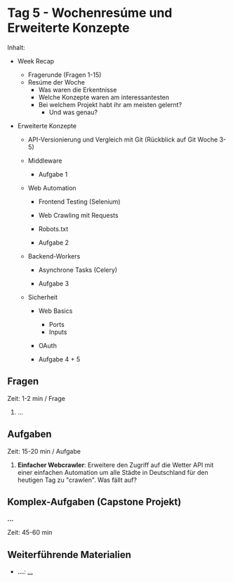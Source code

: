 # Tag 5 - Wochenresúme und Erweiterte Konzepte

Inhalt:

- Week Recap 
  - Fragerunde (Fragen 1-15)
  - Resúme der Woche
    - Was waren die Erkentnisse
    - Welche Konzepte waren am interessantesten
    - Bei welchem Projekt habt ihr am meisten gelernt?
      - Und was genau?

- Erweiterte Konzepte
  - API-Versionierung und Vergleich mit Git (Rückblick auf Git Woche 3-5)

  - Middleware
    - Aufgabe 1

  - Web Automation
    - Frontend Testing (Selenium)
    - Web Crawling mit Requests
    - Robots.txt

    - Aufgabe 2

  - Backend-Workers
    - Asynchrone Tasks (Celery)

    - Aufgabe 3

  - Sicherheit
    - Web Basics
      - Ports
      - Inputs
    - OAuth

    - Aufgabe 4 + 5


## Fragen
Zeit: 1-2 min / Frage
1. ...

## Aufgaben
Zeit: 15-20 min / Aufgabe
1. **Einfacher Webcrawler**: Erweitere den Zugriff auf die Wetter API mit einer einfachen Automation um alle Städte in Deutschland für den heutigen Tag zu "crawlen". Was fällt auf?


## Komplex-Aufgaben (Capstone Projekt)
**...**

Zeit: 45-60 min 


## Weiterführende Materialien
- **...**: [...](...)